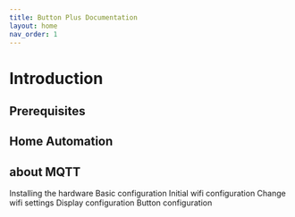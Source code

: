 ```yaml
---
title: Button Plus Documentation
layout: home
nav_order: 1
---
```


# Introduction
## Prerequisites
## Home Automation
## about MQTT

Installing the hardware
Basic configuration
Initial wifi configuration
Change wifi settings
Display configuration
Button configuration

